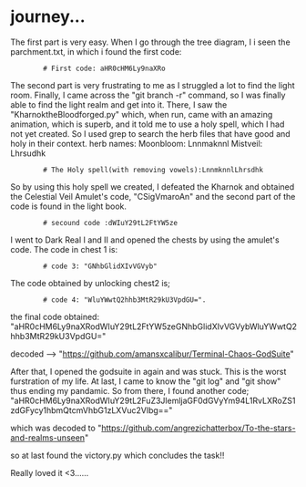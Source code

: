 # journey...

The first part is very easy. When I go through the tree diagram, I i seen the parchment.txt, in which i found the first code:

            # First code: aHR0cHM6Ly9naXRo

The second part is very frustrating to me as I struggled a lot to find the light room. Finally, I came across the "git branch -r" command, so I was finally able to find the light realm and get into it.
There, I saw the "KharnoktheBloodforged.py" which, when run, came with an amazing animation, which is superb, and it told me to use a holy spell, which I had not yet created.
So I used grep to search the herb files that have good and holy in their context.
herb names:
Moonbloom: Lnnmaknnl
Mistveil:  Lhrsudhk

            # The Holy spell(with removing vowels):LnnmknnlLhrsdhk

So by using this holy spell we created, I defeated the Kharnok and obtained the Celestial Veil Amulet's code, "CSigVmaroAn" and the second part of the code is found in the light book.

            # secound code :dWIuY29tL2FtYW5ze

I went to Dark Real I and II and opened the chests by using the amulet's code.
The code in chest 1 is:

            # code 3: "GNhbGlidXIvVGVyb"

The code obtained by unlocking chest2 is;

            # code 4: "WluYWwtQ2hhb3MtR29kU3VpdGU=".

the final code obtained:
            "aHR0cHM6Ly9naXRodWIuY29tL2FtYW5zeGNhbGlidXIvVGVybWluYWwtQ2hhb3MtR29kU3VpdGU=" 

decoded --> "https://github.com/amansxcalibur/Terminal-Chaos-GodSuite" 

After that, I opened the godsuite in again and was stuck. This is the worst furstration of my life. At last, I came to know the "git log" and "git show" thus ending my pandamic.
So from there, I found another code;
            "aHR0cHM6Ly9naXRodWIuY29tL2FuZ3JlemljaGF0dGVyYm94L1RvLXRoZS1zdGFycy1hbmQtcmVhbG1zLXVuc2Vlbg==" 

which was decoded to 
            "https://github.com/angrezichatterbox/To-the-stars-and-realms-unseen"

so at last found the victory.py which concludes the task!!

Really loved it <3......
